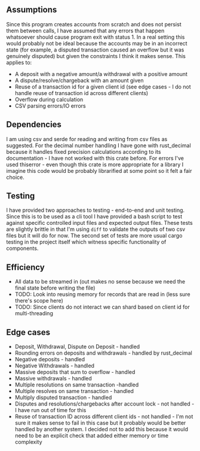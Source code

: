 ## Assumptions

Since this program creates accounts from scratch and does not persist them between calls, I have assumed that any errors
that happen whatsoever should cause program exit with status 1. In a real setting this would probably not be ideal
because the accounts may be in an incorrect state (for example, a disputed transaction caused an overflow but it was
genuinely disputed) but given the constraints I think it makes sense. This applies to:

* A deposit with a negative amount/a withdrawal with a positive amount
* A dispute/resolve/chargeback with an amount given
* Reuse of a transaction id for a given client id (see edge cases - I do not handle reuse of transaction id across
  different clients)
* Overflow during calculation
* CSV parsing errors/IO errors

## Dependencies

I am using csv and serde for reading and writing from csv files as suggested. For the decimal number handling I have
gone with rust_decimal because it handles fixed precision calculations according to its documentation - I have not
worked with this crate before. For errors I've used thiserror - even though this crate is more appropriate for a library
I imagine this code would be probably librarified at some point so it felt a fair choice.

## Testing

I have provided two approaches to testing - end-to-end and unit testing. Since this is to be used as a cli tool I have
provided a bash script to test against specific controlled input files and expected output files. These tests are
slightly brittle in that I'm using `diff` to validate the outputs of two csv files but it will do for now. The second
set of tests are more usual cargo testing in the project itself which witness specific functionality of components.

## Efficiency

* All data to be streamed in (out makes no sense because we need the final state before writing the file)
* TODO: Look into reusing memory for records that are read in (less sure there's scope here)
* TODO: Since clients do not interact we can shard based on client id for multi-threading

## Edge cases

* Deposit, Withdrawal, Dispute on Deposit - handled
* Rounding errors on deposits and withdrawals - handled by rust_decimal
* Negative deposits - handled
* Negative Withdrawals - handled
* Massive deposits that sum to overflow - handled
* Massive withdrawals - handled
* Multiple resolutions on same transaction -handled
* Multiple resolves on same transaction - handled
* Multiply disputed transaction - handled
* Disputes and resolutions/chargebacks after account lock - not handled - I have run out of time for this
* Reuse of transaction ID across different client ids - not handled - I'm not sure it makes sense to fail in this case
  but it probably would be better handled by another system. I decided not to add this because it would need to be an
  explicit check that added either memory or time complexity 